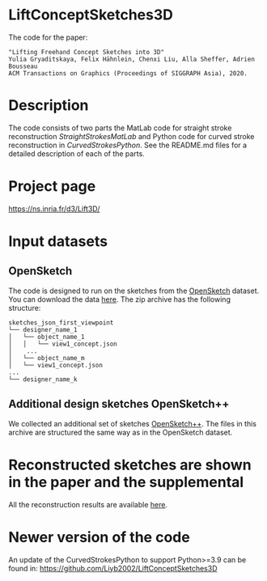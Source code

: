 # LiftConceptSketches3D
The code for the paper: 
```
"Lifting Freehand Concept Sketches into 3D"
Yulia Gryaditskaya, Felix Hähnlein, Chenxi Liu, Alla Sheffer, Adrien Bousseau 
ACM Transactions on Graphics (Proceedings of SIGGRAPH Asia), 2020.
```
# Description
The code consists of two parts the MatLab code for straight stroke reconstruction *StraightStrokesMatLab* and Python code for curved stroke reconstruction in *CurvedStrokesPython*.
See the README.md files for a detailed description of each of the parts.


# Project page
https://ns.inria.fr/d3/Lift3D/

# Input datasets
## OpenSketch

The code is designed to run on the sketches from the [OpenSketch](https://repo-sam.inria.fr/d3/OpenSketch/) dataset.
You can download the data [here](https://repo-sam.inria.fr/d3/OpenSketch/Data/sketches/sketches_json_first_viewpoint.zip).
The zip archive has the following structure:

```
sketches_json_first_viewpoint
└── designer_name_1
│   └── object_name_1
│   │   └── view1_concept.json
│    ...
│   └── object_name_m
│	└── view1_concept.json	
...
└── designer_name_k
``` 
## Additional design sketches OpenSketch++
We collected an additional set of sketches [OpenSketch++](https://repo-sam.inria.fr/d3/Lift3D/OpenSketch++.zip). The files in this archive are structured the same way as in the OpenSketch dataset.



# Reconstructed sketches are shown in the paper and the supplemental
All the reconstruction results are available [here](https://repo-sam.inria.fr/d3/Lift3D/reconstructions.zip).

# Newer version of the code
An update of the CurvedStrokesPython to support Python>=3.9 can be found in:
https://github.com/Liyb2002/LiftConceptSketches3D
